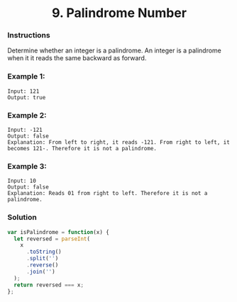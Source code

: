 <div align="center">
  <h1>9. Palindrome Number</h1>
  <a href="https://leetcode.com/problems/palindrome-number/" target="_blank"></a>
</div>

### Instructions

Determine whether an integer is a palindrome. An integer is a palindrome when it it reads the same backward as forward.

### Example 1:

```shell
Input: 121
Output: true
```

### Example 2:

```shell
Input: -121
Output: false
Explanation: From left to right, it reads -121. From right to left, it becomes 121-. Therefore it is not a palindrome.
```

### Example 3:

```shell
Input: 10
Output: false
Explanation: Reads 01 from right to left. Therefore it is not a palindrome.
```

### Solution

```javascript
var isPalindrome = function(x) {
  let reversed = parseInt(
    x
      .toString()
      .split('')
      .reverse()
      .join('')
  );
  return reversed === x;
};
```
